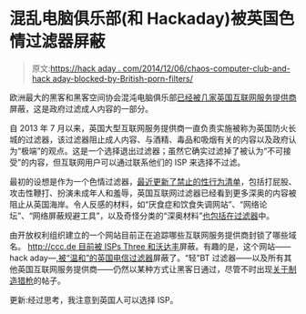 # 混乱电脑俱乐部(和 Hackaday)被英国色情过滤器屏蔽

> 原文:[https://hack aday . com/2014/12/06/chaos-computer-club-and-hack aday-blocked-by-British-porn-filters/](https://hackaday.com/2014/12/06/chaos-computer-club-and-hackaday-blocked-by-british-porn-filters/)

欧洲最大的黑客和黑客空间协会混沌电脑俱乐部[已经被几家英国互联网服务提供商](http://ccc.de/en/updates/2014/ccc-censored-in-uk)屏蔽，这是政府过滤成人内容的一部分。

自 2013 年 7 月以来，英国大型互联网服务提供商一直负责实施被称为英国防火长城的过滤器，该过滤器阻止成人内容、与酒精、毒品和吸烟有关的内容以及政府认为“极端”的观点。这是一个选择退出过滤器；虽然它确实过滤掉了被认为“不可接受”的内容，但互联网用户可以通过联系他们的 ISP 来选择不过滤。

最初的设想是作为一个色情过滤器，[最近更新了禁止的性行为清单](http://www.independent.co.uk/news/uk/a-long-list-of-sex-acts-just-got-banned-in-uk-porn-9897174.html)，包括打屁股、攻击性鞭打、扮演未成年人和羞辱，英国互联网过滤器已经看到更多深奥的内容被阻止从英国海岸。令人反感的材料，如“厌食症和饮食失调网站”、“网络论坛”、“网络屏蔽规避工具”，以及奇怪分类的“深奥材料”[也包括在过滤器](http://www.wired.co.uk/news/archive/2013-07/27/pornwall)中。

由开放权利组织建立的一个网站目前正在追踪哪些互联网服务提供商封锁了哪些域名。 [http://ccc.de 目前被 ISPs Three 和沃达丰](https://www.blocked.org.uk/results?url=http://ccc.de)屏蔽。有趣的是，这个网站——hack aday—[,被“温和”的英国电信过滤器](https://www.blocked.org.uk/results?url=http://hackaday.com)屏蔽了。“轻”BT 过滤器——以及所有其他英国互联网服务提供商——仍然以某种方式让黑客日通过，尽管不时出现[关于制造猎枪](http://hackaday.com/2014/11/29/a-staple-gun-caulking-gun-and-four-barrel-shotgun/)的帖子。

更新:经过思考，我注意到英国人可以选择 ISP。